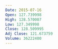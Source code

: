 ```yaml
---
Date: 2015-07-16
Open: 127.739998
High: 128.570007
Low: 127.349998
Close: 128.509995
Adj Close: 121.673759
Volume: 36222400
---
```

